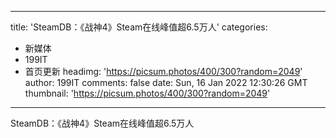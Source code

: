 
---
title: 'SteamDB：《战神4》Steam在线峰值超6.5万人'
categories: 
 - 新媒体
 - 199IT
 - 首页更新
headimg: 'https://picsum.photos/400/300?random=2049'
author: 199IT
comments: false
date: Sun, 16 Jan 2022 12:30:26 GMT
thumbnail: 'https://picsum.photos/400/300?random=2049'
---

<div>   
SteamDB：《战神4》Steam在线峰值超6.5万人  
</div>
            